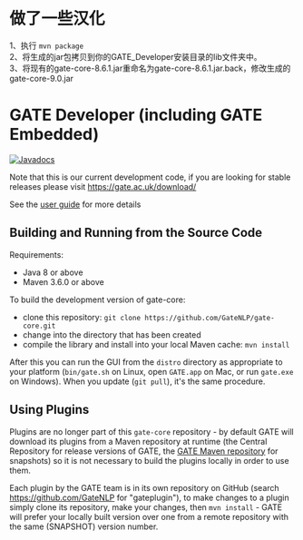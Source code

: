 # 做了一些汉化
1、执行 `mvn package` <br/>
2、将生成的jar包拷贝到你的GATE_Developer安装目录的lib文件夹中。 <br/>
3、将现有的gate-core-8.6.1.jar重命名为gate-core-8.6.1.jar.back，修改生成的gate-core-9.0.jar <br/>
# GATE Developer (including GATE Embedded)

[![Javadocs](https://javadoc.io/badge/uk.ac.gate/gate-core.svg?color=brightgreen&label=JavaDoc)](https://javadoc.io/doc/uk.ac.gate/gate-core)

Note that this is our current development code, if you are looking for stable releases please visit https://gate.ac.uk/download/

See the [user guide](http://gate.ac.uk/userguide) for more details

## Building and Running from the Source Code

Requirements:
* Java 8 or above
* Maven 3.6.0 or above

To build the development version of gate-core:
* clone this repository: `git clone https://github.com/GateNLP/gate-core.git` 
* change into the directory that has been created
* compile the library and install into your local Maven cache: `mvn install`

After this you can run the GUI from the `distro` directory as appropriate to your platform (`bin/gate.sh` on Linux, open `GATE.app` on Mac, or run `gate.exe` on Windows). When you update (`git pull`), it's the same procedure.

## Using Plugins

Plugins are no longer part of this `gate-core` repository - by default GATE will download its plugins from a Maven repository at runtime (the Central Repository for release versions of GATE, the [GATE Maven repository](https://repo.gate.ac.uk) for snapshots) so it is not necessary to build the plugins locally in order to use them. 

Each plugin by the GATE team is in its own repository on GitHub (search https://github.com/GateNLP for "gateplugin"), to make changes to a plugin simply clone its repository, make your changes, then `mvn install` - GATE will prefer your locally built version over one from a remote repository with the same (SNAPSHOT) version number.
